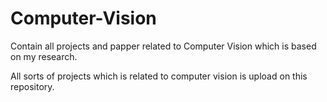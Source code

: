 # Computer-Vision
Contain all projects and papper related to Computer Vision which is based on my research.

All sorts of projects which is related to computer vision is upload on this repository. 

